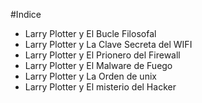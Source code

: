 #Indice

* Larry Plotter y El Bucle Filosofal
* Larry Plotter y La Clave Secreta del WIFI
* Larry Plotter y El Prionero del Firewall
* Larry Plotter y El Malware de Fuego
* Larry Plotter y La Orden de unix
* Larry Plotter y El misterio del Hacker
